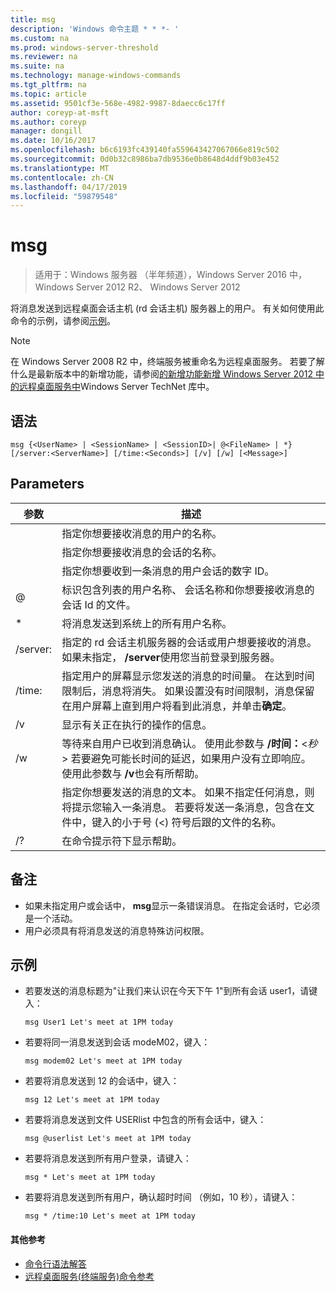 ```yaml
---
title: msg
description: 'Windows 命令主题 * * *- '
ms.custom: na
ms.prod: windows-server-threshold
ms.reviewer: na
ms.suite: na
ms.technology: manage-windows-commands
ms.tgt_pltfrm: na
ms.topic: article
ms.assetid: 9501cf3e-568e-4982-9987-8daecc6c17ff
author: coreyp-at-msft
ms.author: coreyp
manager: dongill
ms.date: 10/16/2017
ms.openlocfilehash: b6c6193fc439140fa559643427067066e819c502
ms.sourcegitcommit: 0d0b32c8986ba7db9536e0b8648d4ddf9b03e452
ms.translationtype: MT
ms.contentlocale: zh-CN
ms.lasthandoff: 04/17/2019
ms.locfileid: "59879548"
---
```

# <a name="msg"></a>msg

>适用于：Windows 服务器 （半年频道），Windows Server 2016 中，Windows Server 2012 R2、 Windows Server 2012

将消息发送到远程桌面会话主机 (rd 会话主机) 服务器上的用户。
有关如何使用此命令的示例，请参阅[示例](#BKMK_examples)。
> [!NOTE]
> 在 Windows Server 2008 R2 中，终端服务被重命名为远程桌面服务。 若要了解什么是最新版本中的新增功能，请参阅[的新增功能新增 Windows Server 2012 中的远程桌面服务中](https://technet.microsoft.com/library/hh831527)Windows Server TechNet 库中。

## <a name="syntax"></a>语法
```
msg {<UserName> | <SessionName> | <SessionID>| @<FileName> | *} [/server:<ServerName>] [/time:<Seconds>] [/v] [/w] [<Message>]
```

## <a name="parameters"></a>Parameters
|参数|描述|
|-------|--------|
|<UserName>|指定你想要接收消息的用户的名称。|
|<SessionName>|指定你想要接收消息的会话的名称。|
|<SessionID>|指定你想要收到一条消息的用户会话的数字 ID。|
|@<FileName>|标识包含列表的用户名称、 会话名称和你想要接收消息的会话 Id 的文件。|
|*|将消息发送到系统上的所有用户名称。|
|/server:<ServerName>|指定的 rd 会话主机服务器的会话或用户想要接收的消息。 如果未指定， **/server**使用您当前登录到服务器。|
|/time:<Seconds>|指定用户的屏幕显示您发送的消息的时间量。 在达到时间限制后，消息将消失。 如果设置没有时间限制，消息保留在用户屏幕上直到用户将看到此消息，并单击**确定**。|
|/v|显示有关正在执行的操作的信息。|
|/w|等待来自用户已收到消息确认。 使用此参数与 **/时间：**<*秒*> 若要避免可能长时间的延迟，如果用户没有立即响应。 使用此参数与 **/v**也会有所帮助。|
|<Message>|指定你想要发送的消息的文本。 如果不指定任何消息，则将提示您输入一条消息。 若要将发送一条消息，包含在文件中，键入的小于号 (<) 符号后跟的文件的名称。|
|/?|在命令提示符下显示帮助。|

## <a name="remarks"></a>备注
-   如果未指定用户或会话中， **msg**显示一条错误消息。 在指定会话时，它必须是一个活动。
-   用户必须具有将消息发送的消息特殊访问权限。

## <a name="BKMK_examples"></a>示例
-   若要发送的消息标题为"让我们来认识在今天下午 1"到所有会话 user1，请键入：
    ```
    msg User1 Let's meet at 1PM today
    ```
-   若要将同一消息发送到会话 modeM02，键入：
    ```
    msg modem02 Let's meet at 1PM today
    ```
-   若要将消息发送到 12 的会话中，键入：
    ```
    msg 12 Let's meet at 1PM today
    ```
-   若要将消息发送到文件 USERlist 中包含的所有会话中，键入：
    ```
    msg @userlist Let's meet at 1PM today
    ```
-   若要将消息发送到所有用户登录，请键入：
    ```
    msg * Let's meet at 1PM today
    ```
-   若要将消息发送到所有用户，确认超时时间 （例如，10 秒），请键入：
    ```
    msg * /time:10 Let's meet at 1PM today
    ```
    
#### <a name="additional-references"></a>其他参考
-  [命令行语法解答](command-line-syntax-key.md)
-  [远程桌面服务&#40;终端服务&#41;命令参考](remote-desktop-services-terminal-services-command-reference.md)
